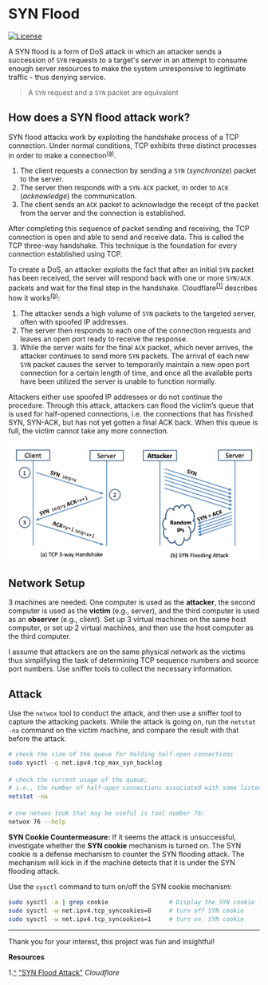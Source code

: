 # SYN Flood

[![License](https://img.shields.io/github/license/adamalston/SYN-Flood?color=black)](LICENSE)

A SYN flood is a form of DoS attack in which an attacker sends a succession of `SYN` requests to a target's server in an attempt to consume enough server resources to make the system unresponsive to legitimate traffic - thus denying service.

> A `SYN` request and a `SYN` packet are equivalent

## How does a SYN flood attack work?

SYN flood attacks work by exploiting the handshake process of a TCP connection. Under normal conditions, TCP exhibits three distinct processes in order to make a connection<sup id="r1">[(a)](#ab)</sup>.

1. The client requests a connection by sending a `SYN` (*synchronize*) packet to the server.
2. The server then responds with a `SYN-ACK` packet, in order to `ACK` (*acknowledge*) the communication.
3. The client sends an `ACK` packet to acknowledge the receipt of the packet from the server and the connection is established.

After completing this sequence of packet sending and receiving, the TCP connection is open and able to send and receive data. This is called the TCP three-way handshake. This technique is the foundation for every connection established using TCP.

To create a DoS, an attacker exploits the fact that after an initial `SYN` packet has been received, the server will respond back with one or more `SYN/ACK` packets and wait for the final step in the handshake. Cloudflare<sup id="r1">[[1]](#1)</sup> describes how it works<sup id="r1">[(b)](#ab)</sup>:

1. The attacker sends a high volume of `SYN` packets to the targeted server, often with spoofed IP addresses.
2. The server then responds to each one of the connection requests and leaves an open port ready to receive the response.
3. While the server waits for the final `ACK` packet, which never arrives, the attacker continues to send more `SYN` packets. The arrival of each new `SYN` packet causes the server to temporarily maintain a new open port connection for a certain length of time, and once all the available ports have been utilized the server is unable to function normally.

Attackers either use spoofed IP addresses or do not continue the procedure. Through this attack, attackers can flood the victim’s queue that is used for half-opened connections, i.e. the connections that has finished SYN, SYN-ACK, but has not yet gotten a final ACK back. When this queue is full, the victim cannot take any more connection.

<p align="center" id="ab">
  <img src="assets/tcp_syn_flood.png">  
</p>

## Network Setup

3 machines are needed. One computer is used as the **attacker**, the second computer is used as the **victim** (e.g., server), and the third computer is used as an **observer** (e.g., client). Set up 3 virtual machines on the same host computer, or set up 2 virtual machines, and then use the host computer as the third computer.

I assume that attackers are on the same physical network as the victims thus simplifying the task of determining TCP sequence numbers and source port numbers. Use sniffer tools to collect the necessary information.

## Attack

Use the `netwox` tool to conduct the attack, and then use a sniffer tool to capture the attacking packets. While the attack is going on, run the `netstat -na` command on the victim machine, and compare the result with that before the attack.

```bash
# check the size of the queue for holding half-open connections
sudo sysctl -q net.ipv4.tcp_max_syn_backlog

# check the current usage of the queue;
# i.e., the number of half-open connections associated with some listening port
netstat -na

# one netwox took that may be useful is tool number 76:
netwox 76 --help
```

**SYN Cookie Countermeasure:**
If it seems the attack is unsuccessful, investigate whether the **SYN cookie** mechanism is turned on. The SYN cookie is a defense mechanism to counter the SYN flooding attack. The mechanism will kick in if the machine detects that it is under the SYN flooding attack.

Use the `sysctl` command to turn on/off the SYN cookie mechanism:

```bash
sudo sysctl -a | grep cookie                 # Display the SYN cookie flag
sudo sysctl -w net.ipv4.tcp_syncookies=0     # turn off SYN cookie
sudo sysctl -w net.ipv4.tcp_syncookies=1     # turn on  SYN cookie
```

---

Thank you for your interest, this project was fun and insightful!

**Resources**

1.[^](#r1) <a href="https://www.cloudflare.com/learning/ddos/syn-flood-ddos-attack/" id="1">"SYN Flood Attack"</a> <i>Cloudflare</i>